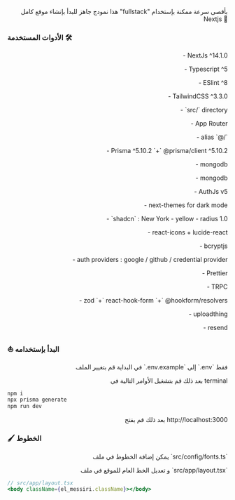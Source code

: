 <p align="right">هذا نمودج جاهز للبدأ بإنشاء موقع كامل "fullstack" بأقصى سرعة ممكنة بإستخدام Nextjs 🚀 </p>

<p align="right"><h3>الأدوات المستخدمة 🛠️</h3></p>

<div align="right">
    <ul align="right">
<p align="right">- NextJs ^14.1.0</p>
<p align="right">- Typescript ^5</p>
<p align="right">- ESlint ^8</p>
<p align="right">- TailwindCSS ^3.3.0</p>
<p align="right">- `src/` directory</p>
<p align="right">- App Router</p>
<p align="right">- alias `@/`</p>
<p align="right">- Prisma ^5.10.2 `+` @prisma/client ^5.10.2</p>
<p align="right">- mongodb</p>
<p align="right">- mongodb</p>
<p align="right">- AuthJs v5</p>
<p align="right">- next-themes for dark mode</p>
<p align="right">- `shadcn` : New York - yellow - radius 1.0</p>
<p align="right">- react-icons + lucide-react</p>
<p align="right">- bcryptjs</p>
<p align="right">- auth providers : google / github / credential provider</p>
<p align="right">- Prettier</p>
<p align="right">- TRPC</p>
<p align="right">- zod `+` react-hook-form `+` @hookform/resolvers</p>
<p align="right">- uploadthing</p>
<p align="right">- resend</p>
</ul>
</div>

<p align="right"><h3>⛵ البدأ بإستخدامه</h3></p>

<p align="right">في البداية قم بتغيير الملف `.env.example` إلى `.env` فقط</p>

<p align="right">بعد ذلك قم بتشغيل الأوامر التالية في terminal</p>

```bash
npm i
npx prisma generate
npm run dev
```

<p align="right">بعد ذلك قم بفتح http://localhost:3000 </p>

<p align="right"><h3>🖌️ الخطوط</h3></p>

<p align="right">يمكن إضافة الخطوط في ملف `src/config/fonts.ts`</p>

<p align="right">و تعديل الخط العام للموقع في ملف `src/app/layout.tsx` </p>

```jsx
// src/app/layout.tsx
<body className={el_messiri.className}></body>
```
